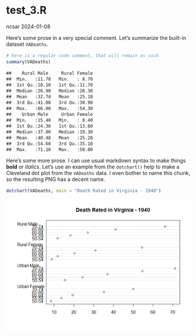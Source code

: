 test_3.R
================
ncsar
2024-01-08

Here’s some prose in a very special comment. Let’s summarize the
built-in dataset `VADeaths`.

``` r
# here is a regular code comment, that will remain as such
summary(VADeaths)
```

    ##    Rural Male     Rural Female  
    ##  Min.   :11.70   Min.   : 8.70  
    ##  1st Qu.:18.10   1st Qu.:11.70  
    ##  Median :26.90   Median :20.30  
    ##  Mean   :32.74   Mean   :25.18  
    ##  3rd Qu.:41.00   3rd Qu.:30.90  
    ##  Max.   :66.00   Max.   :54.30  
    ##    Urban Male     Urban Female  
    ##  Min.   :15.40   Min.   : 8.40  
    ##  1st Qu.:24.30   1st Qu.:13.60  
    ##  Median :37.00   Median :19.30  
    ##  Mean   :40.48   Mean   :25.28  
    ##  3rd Qu.:54.60   3rd Qu.:35.10  
    ##  Max.   :71.10   Max.   :50.00

Here’s some more prose. I can use usual markdown syntax to make things
**bold** or *italics*. Let’s use an example from the `dotchart()` help
to make a Cleveland dot plot from the `VADeaths` data. I even bother to
name this chunk, so the resulting PNG has a decent name.

``` r
dotchart(VADeaths, main = "Death Rated in Virginia - 1940")
```

![](test_3_files/figure-gfm/dotchart-1.png)<!-- -->
